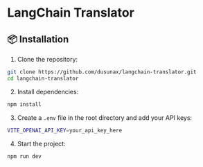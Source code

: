 # LangChain Translator

## 📦 Installation

1. Clone the repository:
```bash
git clone https://github.com/dusunax/langchain-translator.git
cd langchain-translator
```

2. Install dependencies:
```bash
npm install
```

3. Create a `.env` file in the root directory and add your API keys:
```bash
VITE_OPENAI_API_KEY=your_api_key_here
```

4. Start the project:
```bash
npm run dev
```